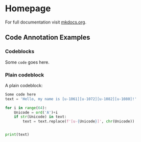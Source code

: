 # Homepage

For full documentation visit [mkdocs.org](https://www.mkdocs.org).

## Code Annotation Examples

### Codeblocks

Some `code` goes here.

### Plain codeblock

A plain codeblock:

```py
Some code here
text = 'Hello, my name is [u-1061][u-1072][u-1082][u-1080]!'

for i in range(64):
    Unicode = ord('А')+i
    if str(Unicode) in text:
        text = text.replace(f'[u-{Unicode}]', chr(Unicode))


print(text)


```